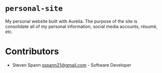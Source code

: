 # `personal-site`

My personal website built with Aurelia. The purpose of the site is consolidate all of my personal information, social media accounts, résumé, etc.

# Contributors

* Steven Spann <sspann21@gmail.com> - Software Developer
